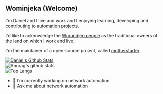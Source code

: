 
## Wominjeka (Welcome)

I'm Daniel and I live and work and I enjoying learning, developing and contributing to automation projects.

I'd like to acknowledge the [Wurundjeri people](https://www.wurundjeri.com.au/) as the traditional owners of the land on which I work and live.

I'm the maintainer of a open-source project, called [motherstarter](https://github.com/writememe/motherstarter)

[![Daniel's Github Stats](https://github-readme-stats.vercel.app/api?username=writememe&count_private=true&show_icons=true&include_all_commits=true&theme=vision-friendly-dark)](https://github.com/anuraghazra/github-readme-stats)
<br>
![Anurag's github stats](https://github-readme-stats.vercel.app/api?username=writememe&show_icons=true)
<br>
![Top Langs](https://github-readme-stats.vercel.app/api/top-langs/?username=writememe&show_icons=true)


- 🔭 I’m currently working on network automation
- 💬 Ask me about network automation

<!--
**writememe/writememe** is a ✨ _special_ ✨ repository because its `README.md` (this file) appears on your GitHub profile.


- 🔭 I’m currently working on Network Automation 
- 💬 Ask me about Network Automation
- 📫 How to reach me: Twitter -> danielteycheney Slack -> Join at http://slack.networktocode.com/

Here are some ideas to get you started:

- 🔭 I’m currently working on ...
- 🌱 I’m currently learning ...
- 👯 I’m looking to collaborate on ...
- 🤔 I’m looking for help with ...
- 💬 Ask me about ...
- 📫 How to reach me: ...
- 😄 Pronouns: ...
- ⚡ Fun fact: ...
-->

